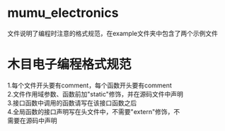 # mumu_electronics

文件说明了编程时注意的格式规范，在example文件夹中包含了两个示例文件

木目电子编程格式规范
============================================================
1.每个文件开头要有comment，每个函数开头要有comment  
2.文件作用域参数、函数前加"static"修饰，并在源码文件中声明  
3.接口函数中调用的函数请写在该接口函数之后  
4.全局函数的接口声明写在头文件中，不需要"extern"修饰，不  
需要在源码中声明  
